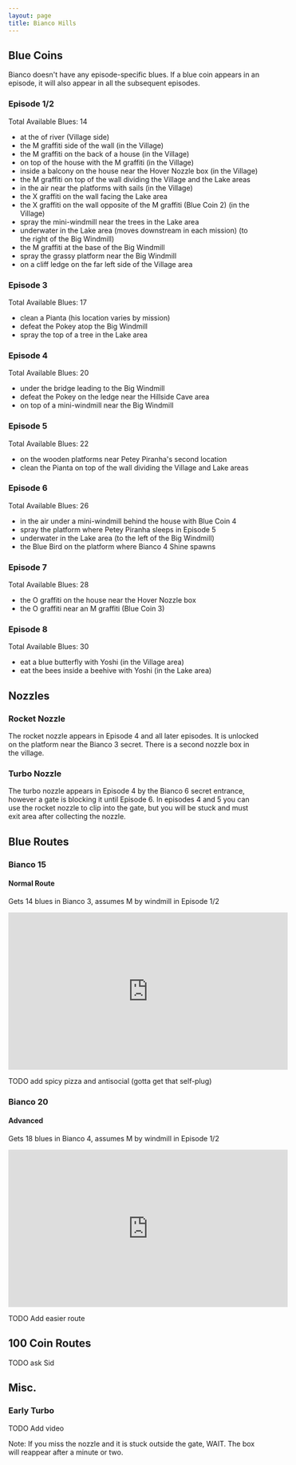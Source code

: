 ```yaml
---
layout: page
title: Bianco Hills
---
```


## Blue Coins ##
Bianco doesn't have any episode-specific blues. If a blue coin appears in an episode, it will also appear in all the subsequent episodes.

### Episode 1/2 ###
Total Available Blues: 14
- at the of river (Village side)
- the M graffiti side of the wall (in the Village)
- the M graffiti on the back of a house (in the Village)
- on top of the house with the M graffiti (in the Village)
- inside a balcony on the house near the Hover Nozzle box (in the Village)
- the M graffiti on top of the wall dividing the Village and the Lake areas
- in the air near the platforms with sails (in the Village)
- the X graffiti on the wall facing the Lake area
- the X graffiti on the wall opposite of the M graffiti (Blue Coin 2) (in the Village)
- spray the mini-windmill near the trees in the Lake area
- underwater in the Lake area (moves downstream in each mission) (to the right of the Big Windmill)
- the M graffiti at the base of the Big Windmill
- spray the grassy platform near the Big Windmill
- on a cliff ledge on the far left side of the Village area

### Episode 3 ###
Total Available Blues: 17
- clean a Pianta (his location varies by mission)
- defeat the Pokey atop the Big Windmill
- spray the top of a tree in the Lake area

### Episode 4 ###
Total Available Blues: 20
- under the bridge leading to the Big Windmill
- defeat the Pokey on the ledge near the Hillside Cave area
- on top of a mini-windmill near the Big Windmill

### Episode 5 ###
Total Available Blues: 22
- on the wooden platforms near Petey Piranha's second location
- clean the Pianta on top of the wall dividing the Village and Lake areas

### Episode 6 ###
Total Available Blues: 26
- in the air under a mini-windmill behind the house with Blue Coin 4
- spray the platform where Petey Piranha sleeps in Episode 5
- underwater in the Lake area (to the left of the Big Windmill)
- the Blue Bird on the platform where Bianco 4 Shine spawns

### Episode 7 ###
Total Available Blues: 28
- the O graffiti on the house near the Hover Nozzle box
- the O graffiti near an M graffiti (Blue Coin 3)

### Episode 8 ###
Total Available Blues: 30
- eat a blue butterfly with Yoshi (in the Village area)
- eat the bees inside a beehive with Yoshi (in the Lake area)

## Nozzles ##

### Rocket Nozzle ###
The rocket nozzle appears in Episode 4 and all later episodes. It is unlocked on
the platform near the Bianco 3 secret. There is a second nozzle box in the village.

### Turbo Nozzle ###
The turbo nozzle appears in Episode 4 by the Bianco 6 secret entrance, however a
gate is blocking it until Episode 6. In episodes 4 and 5 you can use the rocket
nozzle to clip into the gate, but you will be stuck and must exit area after
collecting the nozzle.

## Blue Routes ##
### Bianco 15 ###
#### Normal Route ####
Gets 14 blues in Bianco 3, assumes M by windmill in Episode 1/2
<iframe width="560" height="315" src="https://www.youtube.com/embed/Im23T5i9pZY" title="YouTube video player" frameborder="0" allow="accelerometer; autoplay; clipboard-write; encrypted-media; gyroscope; picture-in-picture"></iframe>

TODO add spicy pizza and antisocial (gotta get that self-plug)

### Bianco 20 ###
#### Advanced ####
Gets 18 blues in Bianco 4, assumes M by windmill in Episode 1/2
<iframe width="560" height="315" src="https://www.youtube.com/embed/-3DTZuFS3kI" title="YouTube video player" frameborder="0" allow="accelerometer; autoplay; clipboard-write; encrypted-media; gyroscope; picture-in-picture"></iframe>

TODO Add easier route

## 100 Coin Routes ##
TODO ask Sid

## Misc. ##
### Early Turbo ###
TODO Add video

Note: If you miss the nozzle and it is stuck outside the gate, WAIT. The box
will reappear after a minute or two.
